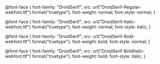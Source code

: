 @font-face {
  font-family: "DroidSerif";
  src: url("DroidSerif-Regular-webfont.ttf") format("truetype");
  font-weight: normal;
  font-style: normal;
}

@font-face {
  font-family: "DroidSerif";
  src: url("DroidSerif-Italic-webfont.ttf") format("truetype");
  font-weight: normal;
  font-style: italic;
}

@font-face {
  font-family: "DroidSerif";
  src: url("DroidSerif-Bold-webfont.ttf") format("truetype");
  font-weight: bold;
  font-style: normal;
}

@font-face {
  font-family: "DroidSerif";
  src: url("DroidSerif-BoldItalic-webfont.ttf") format("truetype");
  font-weight: bold;
  font-style: italic;
}
